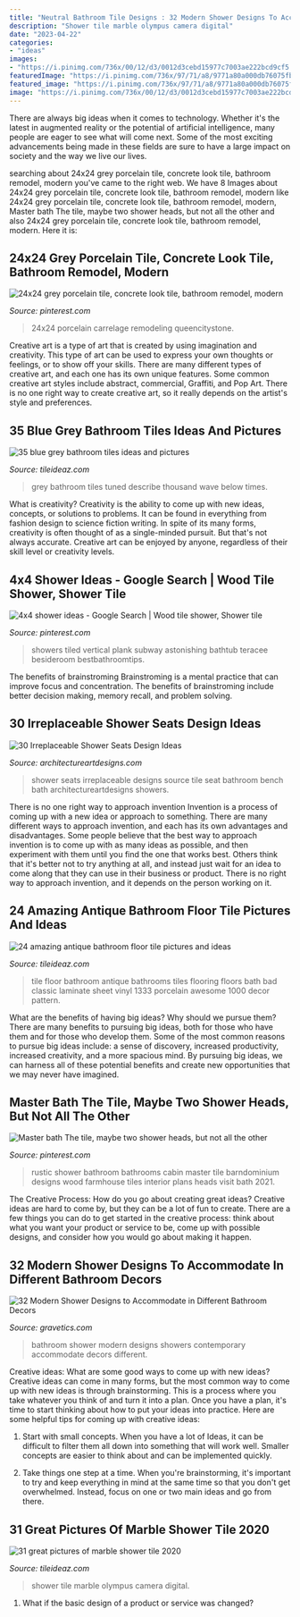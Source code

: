 ```yaml
---
title: "Neutral Bathroom Tile Designs : 32 Modern Shower Designs To Accommodate In Different Bathroom Decors"
description: "Shower tile marble olympus camera digital"
date: "2023-04-22"
categories:
- "ideas"
images:
- "https://i.pinimg.com/736x/00/12/d3/0012d3cebd15977c7003ae222bcd9cf5.jpg"
featuredImage: "https://i.pinimg.com/736x/97/71/a8/9771a80a000db76075fb278cf7d73582.jpg"
featured_image: "https://i.pinimg.com/736x/97/71/a8/9771a80a000db76075fb278cf7d73582.jpg"
image: "https://i.pinimg.com/736x/00/12/d3/0012d3cebd15977c7003ae222bcd9cf5.jpg"
---
```



There are always big ideas when it comes to technology. Whether it's the latest in augmented reality or the potential of artificial intelligence, many people are eager to see what will come next. Some of the most exciting advancements being made in these fields are sure to have a large impact on society and the way we live our lives.

	

		
searching about 24x24 grey porcelain tile, concrete look tile, bathroom remodel, modern you've came to the right web. We have 8 Images about 24x24 grey porcelain tile, concrete look tile, bathroom remodel, modern like 24x24 grey porcelain tile, concrete look tile, bathroom remodel, modern, Master bath The tile, maybe two shower heads, but not all the other and also 24x24 grey porcelain tile, concrete look tile, bathroom remodel, modern. Here it is:
		
    
## 24x24 Grey Porcelain Tile, Concrete Look Tile, Bathroom Remodel, Modern

<img loading=lazy src="https://i.pinimg.com/736x/97/71/a8/9771a80a000db76075fb278cf7d73582.jpg" onerror="this.onerror=null;this.src='https://tse2.mm.bing.net/th?id=OIP.dNRrkj0s6U343FZN2rC_5AHaMp&amp;pid=15.1';" alt="24x24 grey porcelain tile, concrete look tile, bathroom remodel, modern">

_Source: pinterest.com_

>24x24 porcelain carrelage remodeling queencitystone. 

	

Creative art is a type of art that is created by using imagination and creativity. This type of art can be used to express your own thoughts or feelings, or to show off your skills. There are many different types of creative art, and each one has its own unique features. Some common creative art styles include abstract, commercial, Graffiti, and Pop Art. There is no one right way to create creative art, so it really depends on the artist's style and preferences.

    
## 35 Blue Grey Bathroom Tiles Ideas And Pictures

<img loading=lazy src="http://www.tileideaz.com/wp-content/uploads/2015/03/blue_grey_bathroom_tiles_3.jpg" onerror="this.onerror=null;this.src='https://tse4.mm.bing.net/th?id=OIP.cc-iW4530qJXeR0VThmwIgHaJ4&amp;pid=15.1';" alt="35 blue grey bathroom tiles ideas and pictures">

_Source: tileideaz.com_

>grey bathroom tiles tuned describe thousand wave below times. 

	

What is creativity?
Creativity is the ability to come up with new ideas, concepts, or solutions to problems. It can be found in everything from fashion design to science fiction writing. In spite of its many forms, creativity is often thought of as a single-minded pursuit. But that's not always accurate. Creative art can be enjoyed by anyone, regardless of their skill level or creativity levels.

    
## 4x4 Shower Ideas - Google Search | Wood Tile Shower, Shower Tile

<img loading=lazy src="https://i.pinimg.com/736x/fc/fe/cd/fcfecd30f8cdb8751712639e0c66f425.jpg" onerror="this.onerror=null;this.src='https://tse4.mm.bing.net/th?id=OIP.jjEIiyTBGSrA3qIpSugPogHaJ6&amp;pid=15.1';" alt="4x4 shower ideas - Google Search | Wood tile shower, Shower tile">

_Source: pinterest.com_

>showers tiled vertical plank subway astonishing bathtub teracee besideroom bestbathroomtips. 

	

The benefits of brainstroming
Brainstroming is a mental practice that can improve focus and concentration. The benefits of brainstroming include better decision making, memory recall, and problem solving.

    
## 30 Irreplaceable Shower Seats Design Ideas

<img loading=lazy src="http://www.architectureartdesigns.com/wp-content/uploads/2013/07/exle._ca.jpg" onerror="this.onerror=null;this.src='https://tse3.mm.bing.net/th?id=OIP.mH3nLJUbRV_uvhRIMM4FeAAAAA&amp;pid=15.1';" alt="30 Irreplaceable Shower Seats Design Ideas">

_Source: architectureartdesigns.com_

>shower seats irreplaceable designs source tile seat bathroom bench bath architectureartdesigns showers. 

	

There is no one right way to approach invention
Invention is a process of coming up with a new idea or approach to something. There are many different ways to approach invention, and each has its own advantages and disadvantages. Some people believe that the best way to approach invention is to come up with as many ideas as possible, and then experiment with them until you find the one that works best. Others think that it's better not to try anything at all, and instead just wait for an idea to come along that they can use in their business or product. There is no right way to approach invention, and it depends on the person working on it.

    
## 24 Amazing Antique Bathroom Floor Tile Pictures And Ideas

<img loading=lazy src="http://www.tileideaz.com/wp-content/uploads/2015/10/awesome-bathroom-tile-floor-4-bathroom-floor-tile-1000-x-1333.jpg" onerror="this.onerror=null;this.src='https://tse2.mm.bing.net/th?id=OIP.oVBkxCUfmOwK7n3V1V5j7gHaJ3&amp;pid=15.1';" alt="24 amazing antique bathroom floor tile pictures and ideas">

_Source: tileideaz.com_

>tile floor bathroom antique bathrooms tiles flooring floors bath bad classic laminate sheet vinyl 1333 porcelain awesome 1000 decor pattern. 

	

What are the benefits of having big ideas? Why should we pursue them?
There are many benefits to pursuing big ideas, both for those who have them and for those who develop them. Some of the most common reasons to pursue big ideas include: a sense of discovery, increased productivity, increased creativity, and a more spacious mind. By pursuing big ideas, we can harness all of these potential benefits and create new opportunities that we may never have imagined.

    
## Master Bath The Tile, Maybe Two Shower Heads, But Not All The Other

<img loading=lazy src="https://i.pinimg.com/736x/00/12/d3/0012d3cebd15977c7003ae222bcd9cf5.jpg" onerror="this.onerror=null;this.src='https://tse4.mm.bing.net/th?id=OIP.ABLTzr0Vl3xwA64iK82c9QHaJ4&amp;pid=15.1';" alt="Master bath The tile, maybe two shower heads, but not all the other">

_Source: pinterest.com_

>rustic shower bathroom bathrooms cabin master tile barndominium designs wood farmhouse tiles interior plans heads visit bath 2021. 

	

The Creative Process: How do you go about creating great ideas?
Creative ideas are hard to come by, but they can be a lot of fun to create. There are a few things you can do to get started in the creative process: think about what you want your product or service to be, come up with possible designs, and consider how you would go about making it happen.

    
## 32 Modern Shower Designs To Accommodate In Different Bathroom Decors

<img loading=lazy src="https://www.gravetics.com/wp-content/uploads/2017/05/Showers-In-Contemporary-Bathroom.jpg" onerror="this.onerror=null;this.src='https://tse2.mm.bing.net/th?id=OIP.cO2hzDdDdQO0AmwGVg-WcgHaKK&amp;pid=15.1';" alt="32 Modern Shower Designs to Accommodate in Different Bathroom Decors">

_Source: gravetics.com_

>bathroom shower modern designs showers contemporary accommodate decors different. 

	

Creative ideas: What are some good ways to come up with new ideas?
Creative ideas can come in many forms, but the most common way to come up with new ideas is through brainstorming. This is a process where you take whatever you think of and turn it into a plan. Once you have a plan, it's time to start thinking about how to put your ideas into practice. Here are some helpful tips for coming up with creative ideas:
1) Start with small concepts. When you have a lot of Ideas, it can be difficult to filter them all down into something that will work well. Smaller concepts are easier to think about and can be implemented quickly.

2) Take things one step at a time. When you're brainstorming, it's important to try and keep everything in mind at the same time so that you don't get overwhelmed. Instead, focus on one or two main ideas and go from there.

    
## 31 Great Pictures Of Marble Shower Tile 2020

<img loading=lazy src="https://www.tileideaz.com/wp-content/uploads/2015/08/922.jpg" onerror="this.onerror=null;this.src='https://tse2.mm.bing.net/th?id=OIP.keyEmv93m0yQjWxvq2dX5AHaMW&amp;pid=15.1';" alt="31 great pictures of marble shower tile 2020">

_Source: tileideaz.com_

>shower tile marble olympus camera digital. 

	

1. What if the basic design of a product or service was changed?

